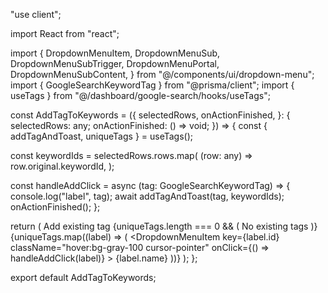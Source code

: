 "use client";

import React from "react";

import {
  DropdownMenuItem,
  DropdownMenuSub,
  DropdownMenuSubTrigger,
  DropdownMenuPortal,
  DropdownMenuSubContent,
} from "@/components/ui/dropdown-menu";
import { GoogleSearchKeywordTag } from "@prisma/client";
import { useTags } from "@/dashboard/google-search/hooks/useTags";

const AddTagToKeywords = ({
  selectedRows,
  onActionFinished,
}: {
  selectedRows: any;
  onActionFinished: () => void;
}) => {
  const { addTagAndToast, uniqueTags } = useTags();

  const keywordIds = selectedRows.rows.map(
    (row: any) => row.original.keywordId,
  );

  const handleAddClick = async (tag: GoogleSearchKeywordTag) => {
    console.log("label", tag);
    await addTagAndToast(tag, keywordIds);
    onActionFinished();
  };

  return (
    <DropdownMenuSub>
      <DropdownMenuSubTrigger>Add existing tag</DropdownMenuSubTrigger>
      <DropdownMenuPortal>
        <DropdownMenuSubContent>
          {uniqueTags.length === 0 && (
            <DropdownMenuItem disabled>No existing tags</DropdownMenuItem>
          )}
          {uniqueTags.map((label) => (
            <DropdownMenuItem
              key={label.id}
              className="hover:bg-gray-100 cursor-pointer"
              onClick={() => handleAddClick(label)}
            >
              {label.name}
            </DropdownMenuItem>
          ))}
        </DropdownMenuSubContent>
      </DropdownMenuPortal>
    </DropdownMenuSub>
  );
};

export default AddTagToKeywords;